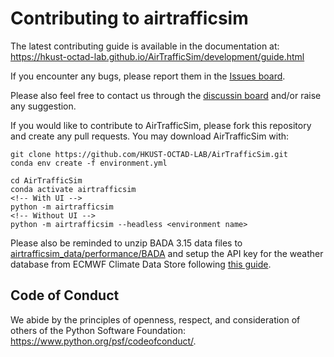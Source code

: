 # Contributing to airtrafficsim

The latest contributing guide is available in the documentation at: https://hkust-octad-lab.github.io/AirTrafficSim/development/guide.html

If you encounter any bugs, please report them in the [Issues board](https://github.com/HKUST-OCTAD-LAB/AirTrafficSim/issues). 

Please also feel free to contact us through the [discussin board](https://github.com/HKUST-OCTAD-LAB/AirTrafficSim/discussions) and/or raise any suggestion.

If you would like to contribute to AirTrafficSim, please fork this repository and create any pull requests. You may download AirTrafficSim with:

```
git clone https://github.com/HKUST-OCTAD-LAB/AirTrafficSim.git
conda env create -f environment.yml

cd AirTrafficSim
conda activate airtrafficsim
<!-- With UI -->
python -m airtrafficsim
<!-- Without UI -->
python -m airtrafficsim --headless <environment name>
```

Please also be reminded to unzip BADA 3.15 data files to [airtrafficsim_data/performance/BADA](data/performance/BADA/) and setup the API key for the weather database from ECMWF Climate Data Store following [this guide](https://cds.climate.copernicus.eu/api-how-to).


## Code of Conduct

We abide by the principles of openness, respect, and consideration of others
of the Python Software Foundation: https://www.python.org/psf/codeofconduct/.